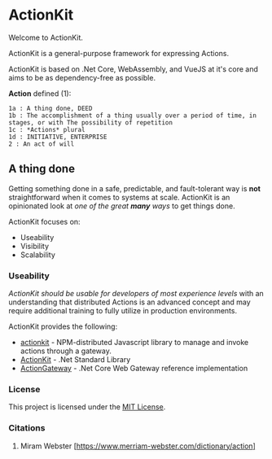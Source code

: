 # ActionKit

Welcome to ActionKit.

ActionKit is a general-purpose framework for expressing Actions. 

ActionKit is based on .Net Core, WebAssembly, and VueJS at it's core and aims to be as dependency-free as possible.

**Action** defined (1):
```iecst 
1a : A thing done, DEED
1b : The accomplishment of a thing usually over a period of time, in stages, or with The possibility of repetition
1c : *Actions* plural
1d : INITIATIVE, ENTERPRISE
2 : An act of will
```

## A thing done

Getting something done in a safe, predictable, and fault-tolerant way is **not** straightforward when it comes to systems at scale. ActionKit is an opinionated look at *one of the great **many** ways* to get things done.

ActionKit focuses on:

- Useability
- Visibility
- Scalability

### Useability

*ActionKit should be usable for developers of most experience levels* with an understanding that distributed Actions is an advanced concept and may require additional training to fully utilize in production environments.

ActionKit provides the following:

- [actionkit](https://www.npmjs.com/package/actionkit) - NPM-distributed Javascript library to manage and invoke actions through a gateway.
- [ActionKit](../ActionKit/README.md) - .Net Standard Library
- [ActionGateway](README.md) - .Net Core Web Gateway reference implementation

### License

This project is licensed under the [MIT License](LICENSE).

### Citations
1. Miram Webster [https://www.merriam-webster.com/dictionary/action]